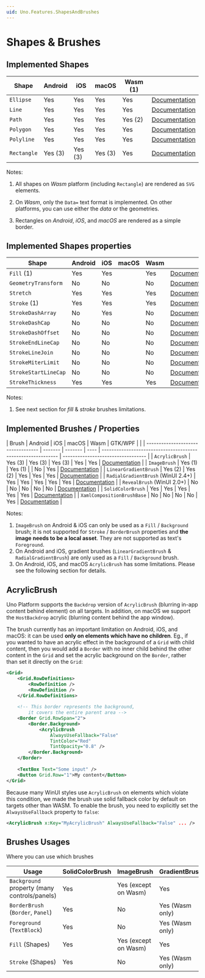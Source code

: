 ```yaml
---
uid: Uno.Features.ShapesAndBrushes
---
```


# Shapes & Brushes

## Implemented Shapes

| Shape       | Android | iOS     | macOS   | Wasm (1) |                                                              |
| ----------- | ------- | ------- | ------- | -------- | ------------------------------------------------------------ |
| `Ellipse`   | Yes     | Yes     | Yes     | Yes      | [Documentation](https://learn.microsoft.com/windows/windows-app-sdk/api/winrt/microsoft.ui.xaml.shapes.ellipse) |
| `Line`      | Yes     | Yes     | Yes     | Yes      | [Documentation](https://learn.microsoft.com/windows/windows-app-sdk/api/winrt/microsoft.ui.xaml.shapes.line) |
| `Path`      | Yes     | Yes     | Yes     | Yes (2)  | [Documentation](https://learn.microsoft.com/windows/windows-app-sdk/api/winrt/microsoft.ui.xaml.shapes.path) |
| `Polygon`   | Yes     | Yes     | Yes     | Yes      | [Documentation](https://learn.microsoft.com/windows/windows-app-sdk/api/winrt/microsoft.ui.xaml.shapes.polygon) |
| `Polyline`  | Yes     | Yes     | Yes     | Yes      | [Documentation](https://learn.microsoft.com/windows/windows-app-sdk/api/winrt/microsoft.ui.xaml.shapes.polyline) |
| `Rectangle` | Yes (3) | Yes (3) | Yes (3) | Yes      | [Documentation](https://learn.microsoft.com/windows/windows-app-sdk/api/winrt/microsoft.ui.xaml.shapes.rectangle) |

Notes:

1. All shapes on _Wasm_ platform (including `Rectangle`) are rendered as `SVG` elements.

2. On _Wasm_, only the `Data=` text format is implemented.
   On other platforms, you can use either the _data_ or the geometries.

3. Rectangles on _Android_, _iOS_, and _macOS_ are rendered as a simple border.

## Implemented Shapes properties

| Shape                | Android | iOS  | macOS | Wasm    |                                                              |
| -------------------- | ------- | ---- | ----- | ------- | ------------------------------------------------------------ |
| `Fill` (1)           | Yes     | Yes  |       | Yes     | [Documentation](https://learn.microsoft.com/windows/windows-app-sdk/api/winrt/microsoft.ui.xaml.shapes.shape.fill) |
| `GeometryTransform`  | No      | No   |       | No      | [Documentation](https://learn.microsoft.com/windows/windows-app-sdk/api/winrt/microsoft.ui.xaml.shapes.shape.geometrytransform) |
| `Stretch`            | Yes     | Yes  |       | Yes     | [Documentation](https://learn.microsoft.com/windows/windows-app-sdk/api/winrt/microsoft.ui.xaml.shapes.shape.stretch) |
| `Stroke` (1)         | Yes     | Yes  |       | Yes     | [Documentation](https://learn.microsoft.com/windows/windows-app-sdk/api/winrt/microsoft.ui.xaml.shapes.shape.stroke) |
| `StrokeDashArray`    | No      | Yes  |       | No      | [Documentation](https://learn.microsoft.com/windows/windows-app-sdk/api/winrt/microsoft.ui.xaml.shapes.shape.strokedasharray) |
| `StrokeDashCap`      | No      | No   |       | No      | [Documentation](https://learn.microsoft.com/windows/windows-app-sdk/api/winrt/microsoft.ui.xaml.shapes.shape.strokedashcap) |
| `StrokeDashOffset`   | No      | No   |       | No      | [Documentation](https://learn.microsoft.com/windows/windows-app-sdk/api/winrt/microsoft.ui.xaml.shapes.shape.strokedashoffset) |
| `StrokeEndLineCap`   | No      | No   |       | No      | [Documentation](https://learn.microsoft.com/windows/windows-app-sdk/api/winrt/microsoft.ui.xaml.shapes.shape.strokeendlinecap) |
| `StrokeLineJoin`     | No      | No   |       | No      | [Documentation](https://learn.microsoft.com/windows/windows-app-sdk/api/winrt/microsoft.ui.xaml.shapes.shape.strokelinejoin) |
| `StrokeMiterLimit`   | No      | No   |       | No      | [Documentation](https://learn.microsoft.com/windows/windows-app-sdk/api/winrt/microsoft.ui.xaml.shapes.shape.strokemiterlimit) |
| `StrokeStartLineCap` | No      | No   |       | No      | [Documentation](https://learn.microsoft.com/windows/windows-app-sdk/api/winrt/microsoft.ui.xaml.shapes.shape.strokestartlinecap) |
| `StrokeThickness`    | Yes     | Yes  |       | Yes     | [Documentation](https://learn.microsoft.com/windows/windows-app-sdk/api/winrt/microsoft.ui.xaml.shapes.shape.strokethickness) |

Notes:

1. See next section for _fill_ & _stroke_ brushes limitations.

## Implemented Brushes / Properties

| Brush                              | Android | iOS     | macOS | Wasm | GTK/WPF |                                                             |
| ---------------------------------- | ------- | ------- | ---- | ------------------------------------------------------------ | ---------------------------------- |
| `AcrylicBrush`                     | Yes (3) | Yes (3) | Yes (3) | Yes   | Yes | [Documentation](https://learn.microsoft.com/windows/windows-app-sdk/api/winrt/microsoft.ui.xaml.media.acrylicbrush) |
| `ImageBrush`                       | Yes (1) | Yes (1) |  | No   | Yes | [Documentation](https://learn.microsoft.com/windows/windows-app-sdk/api/winrt/microsoft.ui.xaml.media.imagebrush) |
| `LinearGradientBrush` | Yes (2) | Yes (2) | Yes  | Yes | Yes | [Documentation](https://learn.microsoft.com/windows/windows-app-sdk/api/winrt/microsoft.ui.xaml.media.lineargradientbrush) |
| `RadialGradientBrush` (WinUI 2.4+) | Yes | Yes  | Yes  | Yes | Yes | [Documentation](https://learn.microsoft.com/windows/windows-app-sdk/api/winrt/microsoft.ui.xaml.media.radialgradientbrush) |
| `RevealBrush` (WinUI 2.0+) | No     | No     | No   | No  | No  | [Documentation](https://learn.microsoft.com/windows/winui/api/microsoft.ui.xaml.media.revealbrush) |
| `SolidColorBrush`                  | Yes     | Yes     | Yes  | Yes  | Yes | [Documentation](https://learn.microsoft.com/windows/windows-app-sdk/api/winrt/microsoft.ui.xaml.media.solidcolorbrush) |
| `XamlCompositionBrushBase`         | No      | No      | No    | No   | Yes | [Documentation](https://docs.microsoft.com/en-us/uwp/api/windows.ui.xaml.media.xamlcompositionbrushbase) |

Notes:

1. `ImageBrush` on Android & iOS can only be used as a `Fill` / `Background` brush; it is not supported for `Stroke`  / `BorderBrush` properties and **the image needs to be a local asset**. They are not supported as text's `Foreground`.
2. On Android and iOS, gradient brushes (`LinearGradientBrush` & `RadialGradientBrush`) are only used as a `Fill` / `Background` brush.
3. On Android, iOS, and macOS `AcrylicBrush` has some limitations. Please see the following section for details.

## AcrylicBrush

Uno Platform supports the `Backdrop` version of `AcrylicBrush` (blurring in-app content behind element) on all targets. In addition, on macOS we support the `HostBackdrop` acrylic (blurring content behind the app window).

The brush currently has an important limitation on Android, iOS, and macOS: it can be used **only on elements which have no children**. Eg., if you wanted to have an acrylic effect in the background of a `Grid` with child content, then you would add a `Border` with no inner child behind the other content in the `Grid` and set the acrylic background on the `Border`, rather than set it directly on the `Grid`:

```xml
<Grid>
    <Grid.RowDefinitions>
        <RowDefinition />
        <RowDefinition />
    </Grid.RowDefinitions>
    
    <!-- This border represents the background, 
        it covers the entire parent area -->
    <Border Grid.RowSpan="2">
        <Border.Background>
            <AcrylicBrush 
                AlwaysUseFallback="False" 
                TintColor="Red" 
                TintOpacity="0.8" />
        </Border.Background>
    </Border>
    
    <TextBox Text="Some input" />
    <Button Grid.Row="1">My content</Button>
</Grid>

```

Because many WinUI styles use `AcrylicBrush` on elements which violate this condition, we made the brush use solid fallback color by default on targets other than WASM. To enable the brush, you need to explicitly set the `AlwaysUseFallback` property to `false`:

```xml
<AcrylicBrush x:Key="MyAcrylicBrush" AlwaysUseFallback="False" ... />
```

## Brushes Usages

Where you can use which brushes

| Usage                                        | SolidColorBrush | ImageBrush           | GradientBrush   |
| -------------------------------------------- | --------------- | -------------------- | --------------- |
| `Background` property (many controls/panels) | Yes             | Yes (except on Wasm) | Yes             |
| `BorderBrush` (`Border`, `Panel`)            | Yes             | No                   | Yes (Wasm only) |
| `Foreground` (`TextBlock`)                   | Yes             | No                   | Yes (Wasm only) |
| `Fill` (Shapes)                              | Yes             | Yes (except on Wasm) | Yes             |
| `Stroke` (Shapes)                            | Yes             | No                   | Yes (Wasm only) |
